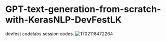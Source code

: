 # GPT-text-generation-from-scratch-with-KerasNLP-DevFestLK

devfest codelabs session codes.
![1702118472264](https://github.com/scssandanayake/GPT-text-generation-from-scratch-with-KerasNLP-DevFestLK/assets/114943338/dbed4b08-9f6b-4a35-8ef9-ceefbb644c3e)
